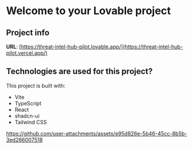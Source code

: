 # Welcome to your Lovable project

## Project info

**URL**: [https://threat-intel-hub-pilot.lovable.app/](https://threat-intel-hub-pilot.vercel.app/)

## Technologies are used for this project?

This project is built with:

- Vite
- TypeScript
- React
- shadcn-ui
- Tailwind CSS



https://github.com/user-attachments/assets/e95d826e-5b46-45cc-8b5b-3ed266007518

